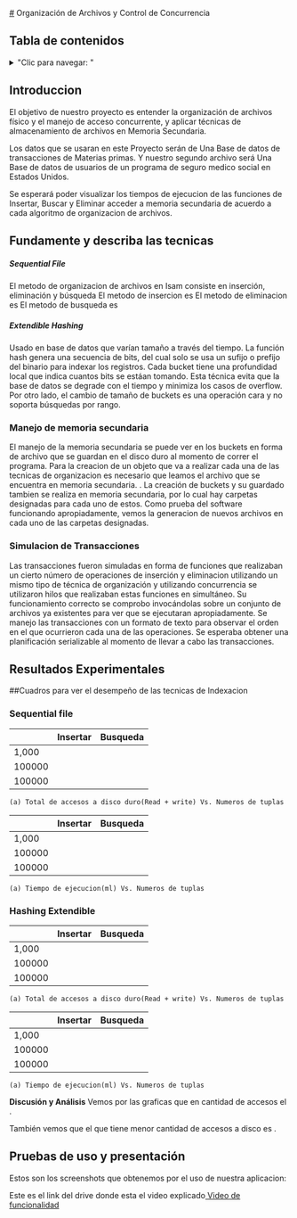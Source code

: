[#](#) Organización de Archivos y Control de Concurrencia

## Tabla de contenidos
<details>
<summary>"Clic para navegar: "</summary>

- [Introduccion](#Introduccion)
- [Fundamente y describa las tecnicas](#Fundamente-y-describa-las-tecnicas)
- [Resultados Experimentales](#Resultados-Experimentales)
- [Pruebas de uso y presentación](#Pruebas-de-uso-y-presentación)

</details>

## Introduccion

El objetivo de nuestro proyecto es entender la organización de archivos físico y el manejo de acceso concurrente, y aplicar técnicas de almacenamiento de archivos en Memoria Secundaria.

Los datos que se usaran en este Proyecto serán de Una Base de datos de transacciones de Materias primas. Y nuestro segundo archivo será Una Base de datos de usuarios de un programa de seguro medico social en Estados Unidos.

Se esperará poder visualizar los tiempos de ejecucion de las funciones de Insertar, Buscar y Eliminar acceder a memoria secundaria de acuerdo a cada algoritmo de organizacion de archivos.
## Fundamente y describa las tecnicas


##### Sequential File

El metodo de organizacion de archivos en Isam consiste en inserción, eliminación y búsqueda
El metodo de insercion es
El metodo de eliminacion es
El metodo de busqueda es

##### Extendible Hashing

Usado en base de datos que varían tamaño a través del tiempo. La función hash genera una secuencia de bits, del cual solo se usa un sufijo o prefijo del binario para indexar los registros. Cada bucket tiene una profundidad local que indica cuantos bits se estáan tomando. Esta técnica evita que la base de datos se degrade con el tiempo y minimiza los casos de overflow. Por otro lado, el cambio de tamaño de buckets es una operación cara y no soporta búsquedas por rango.

### Manejo de memoria secundaria

El manejo de la memoria secundaria se puede ver en los buckets en forma de archivo que se guardan en el disco duro al momento de correr el programa. Para la creacion de un objeto que va a realizar cada una de las tecnicas de organizacion es necesario que leamos el archivo que se encuentra en memoria secundaria. . La creación de buckets y su guardado tambien se realiza en memoria secundaria, por lo cual hay carpetas designadas para cada uno de estos. Como prueba del software funcionando apropiadamente, vemos la generacion de nuevos archivos en cada uno de las carpetas designadas.

### Simulacion de Transacciones

Las transacciones fueron simuladas en forma de funciones que realizaban un cierto número de operaciones de inserción y eliminacion utilizando un mismo tipo de técnica de organización y utilizando concurrencia se utilizaron hilos que realizaban estas funciones en simultáneo. Su funcionamiento correcto se comprobo invocándolas sobre un conjunto de archivos ya existentes para ver que se ejecutaran apropiadamente. Se manejo las transacciones con un formato de texto para observar el orden en el que ocurrieron cada una de las operaciones. Se esperaba obtener una planificación serializable al momento de llevar a cabo las transacciones.

## Resultados Experimentales

##Cuadros para ver el desempeño de las tecnicas de Indexacion

### Sequential file

|        	| Insertar 	| Busqueda 	|
|--------	|----------	|----------	|
| 1,000  	|          	|          	|
| 100000 	|          	|          	|
| 100000 	|          	|          	|

    (a) Total de accesos a disco duro(Read + write) Vs. Numeros de tuplas


|        	| Insertar 	| Busqueda 	|
|--------	|----------	|----------	|
| 1,000  	|          	|          	|
| 100000 	|          	|          	|
| 100000 	|          	|          	|

    (a) Tiempo de ejecucion(ml) Vs. Numeros de tuplas

### Hashing Extendible

|        	| Insertar 	| Busqueda 	|
|--------	|----------	|----------	|
| 1,000  	|          	|          	|
| 100000 	|          	|          	|
| 100000 	|          	|          	|

    (a) Total de accesos a disco duro(Read + write) Vs. Numeros de tuplas


|        	| Insertar 	| Busqueda 	|
|--------	|----------	|----------	|
| 1,000  	|          	|          	|
| 100000 	|          	|          	|
| 100000 	|          	|          	|

    (a) Tiempo de ejecucion(ml) Vs. Numeros de tuplas


**Discusión y Análisis**
Vemos por las graficas que en cantidad de accesos el .

También vemos que el que tiene menor cantidad de accesos a disco es .


## Pruebas de uso y presentación

Estos son los screenshots que obtenemos por el uso de nuestra aplicacion:


Este es el link del drive donde esta el video explicado[ Video de funcionalidad](https://drive.google.com/drive/folders/1Tv2J0yGe3MQXUWbJ9FUJFJX8Da2_v6o-?usp=sharing)
